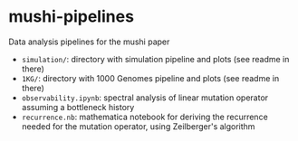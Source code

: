 # mushi-pipelines
Data analysis pipelines for the mushi paper

- `simulation/`: directory with simulation pipeline and plots (see readme in there)
- `1KG/`: directory with 1000 Genomes pipeline and plots (see readme in there)
- `observability.ipynb`: spectral analysis of linear mutation operator assuming a bottleneck history
- `recurrence.nb`: mathematica notebook for deriving the recurrence needed for the mutation operator, using Zeilberger's algorithm
